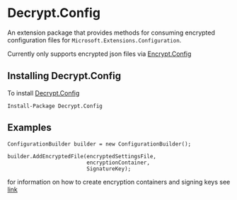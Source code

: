 # Decrypt.Config

An extension package that provides methods for consuming encrypted configuration files for `Microsoft.Extensions.Configuration`.

Currently only supports encrypted json files via [Encrypt.Config](https://github.com/Supercide/Encrypt.Config) 

## Installing Decrypt.Config
To install [Decrypt.Config](https://github.com/Supercide/Decrypt.Config)

```
Install-Package Decrypt.Config
```

## Examples

```
ConfigurationBuilder builder = new ConfigurationBuilder();

builder.AddEncryptedFile(encryptedSettingsFile,
                         encryptionContainer, 
                         SignatureKey);
```

for information on how to create encryption containers and signing keys see [link](https://github.com/Supercide/Encrypt.Config/blob/master/README.MD)
